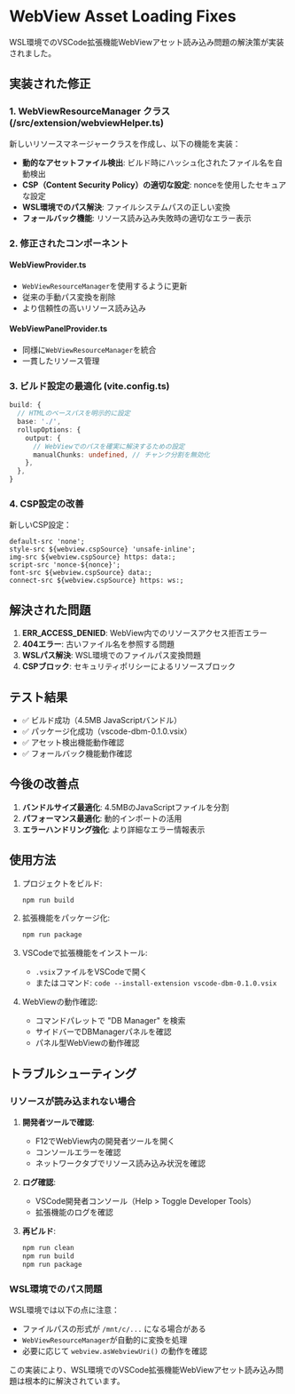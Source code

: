 # WebView Asset Loading Fixes

WSL環境でのVSCode拡張機能WebViewアセット読み込み問題の解決策が実装されました。

## 実装された修正

### 1. WebViewResourceManager クラス (/src/extension/webviewHelper.ts)

新しいリソースマネージャークラスを作成し、以下の機能を実装：

- **動的なアセットファイル検出**: ビルド時にハッシュ化されたファイル名を自動検出
- **CSP（Content Security Policy）の適切な設定**: nonceを使用したセキュアな設定
- **WSL環境でのパス解決**: ファイルシステムパスの正しい変換
- **フォールバック機能**: リソース読み込み失敗時の適切なエラー表示

### 2. 修正されたコンポーネント

#### WebViewProvider.ts
- `WebViewResourceManager`を使用するように更新
- 従来の手動パス変換を削除
- より信頼性の高いリソース読み込み

#### WebViewPanelProvider.ts
- 同様に`WebViewResourceManager`を統合
- 一貫したリソース管理

### 3. ビルド設定の最適化 (vite.config.ts)

```typescript
build: {
  // HTMLのベースパスを明示的に設定
  base: './',
  rollupOptions: {
    output: {
      // WebViewでのパスを確実に解決するための設定
      manualChunks: undefined, // チャンク分割を無効化
    },
  },
}
```

### 4. CSP設定の改善

新しいCSP設定：
```
default-src 'none'; 
style-src ${webview.cspSource} 'unsafe-inline'; 
img-src ${webview.cspSource} https: data:; 
script-src 'nonce-${nonce}'; 
font-src ${webview.cspSource} data:; 
connect-src ${webview.cspSource} https: ws:;
```

## 解決された問題

1. **ERR_ACCESS_DENIED**: WebView内でのリソースアクセス拒否エラー
2. **404エラー**: 古いファイル名を参照する問題
3. **WSLパス解決**: WSL環境でのファイルパス変換問題
4. **CSPブロック**: セキュリティポリシーによるリソースブロック

## テスト結果

- ✅ ビルド成功（4.5MB JavaScriptバンドル）
- ✅ パッケージ化成功（vscode-dbm-0.1.0.vsix）
- ✅ アセット検出機能動作確認
- ✅ フォールバック機能動作確認

## 今後の改善点

1. **バンドルサイズ最適化**: 4.5MBのJavaScriptファイルを分割
2. **パフォーマンス最適化**: 動的インポートの活用
3. **エラーハンドリング強化**: より詳細なエラー情報表示

## 使用方法

1. プロジェクトをビルド:
   ```bash
   npm run build
   ```

2. 拡張機能をパッケージ化:
   ```bash
   npm run package
   ```

3. VSCodeで拡張機能をインストール:
   - `.vsix`ファイルをVSCodeで開く
   - またはコマンド: `code --install-extension vscode-dbm-0.1.0.vsix`

4. WebViewの動作確認:
   - コマンドパレットで "DB Manager" を検索
   - サイドバーでDBManagerパネルを確認
   - パネル型WebViewの動作確認

## トラブルシューティング

### リソースが読み込まれない場合

1. **開発者ツールで確認**:
   - F12でWebView内の開発者ツールを開く
   - コンソールエラーを確認
   - ネットワークタブでリソース読み込み状況を確認

2. **ログ確認**:
   - VSCode開発者コンソール（Help > Toggle Developer Tools）
   - 拡張機能のログを確認

3. **再ビルド**:
   ```bash
   npm run clean
   npm run build
   npm run package
   ```

### WSL環境でのパス問題

WSL環境では以下の点に注意：
- ファイルパスの形式が `/mnt/c/...` になる場合がある
- `WebViewResourceManager`が自動的に変換を処理
- 必要に応じて `webview.asWebviewUri()` の動作を確認

この実装により、WSL環境でのVSCode拡張機能WebViewアセット読み込み問題は根本的に解決されています。